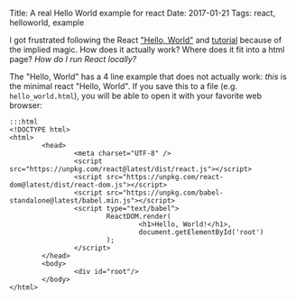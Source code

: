 Title: A real Hello World example for react
Date: 2017-01-21
Tags: react, helloworld, example

I got frustrated following the React
["Hello, World"](https://facebook.github.io/react/docs/hello-world.html) and 
[tutorial](https://facebook.github.io/react/tutorial/tutorial.html)
because of the implied magic. How does it actually work? Where does it fit
into a html page? _How do I run React locally?_

The "Hello, World" has a 4 line example that does not actually work: _this_ is
the minimal react "Hello, World". If you save this to a file (e.g.
`hello_world.html`), you will be able to open it with your favorite web
browser:

```
:::html
<!DOCTYPE html>
<html>
		<head>
				<meta charset="UTF-8" />
				<script src="https://unpkg.com/react@latest/dist/react.js"></script>
				<script src="https://unpkg.com/react-dom@latest/dist/react-dom.js"></script>
				<script src="https://unpkg.com/babel-standalone@latest/babel.min.js"></script>
				<script type="text/babel">
						ReactDOM.render(
								<h1>Hello, World!</h1>,
								document.getElementById('root')
						);
				</script>
		</head>
		<body>
				<div id="root"/>
		</body>
</html>
```

